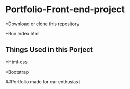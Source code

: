 # Portfolio-Front-end-project
 
 *Download or clone this repository
 
 *Run Index.html
 
 ## Things Used in this Porject
  *Html-css
  
  *Bootstrap
  
  ##Portfolio made for car enthusiast
